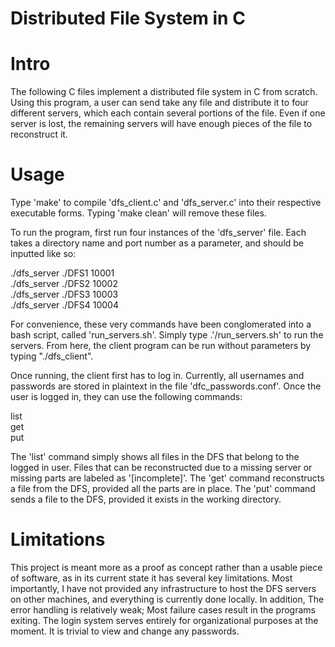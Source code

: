 # Distributed File System in C

# Intro

The following C files implement a distributed file system in C from scratch. Using this program, a user can send take any file and distribute it to four different servers, which each contain several portions of the file. Even if one server is lost, the remaining servers will have enough pieces of the file to reconstruct it.

# Usage

Type 'make' to compile 'dfs_client.c' and 'dfs_server.c' into their respective executable forms.  Typing 'make clean' will remove these files. 

To run the program, first run four instances of the 'dfs_server' file. Each takes a directory name and port number as a parameter, and should be inputted like so:

./dfs_server ./DFS1 10001  
./dfs_server ./DFS2 10002  
./dfs_server ./DFS3 10003  
./dfs_server ./DFS4 10004  

For convenience, these very commands have been conglomerated into a bash script, called 'run_servers.sh'. Simply type .'/run_servers.sh' to run the servers. From here, the client program can be run without parameters by typing "./dfs_client".

Once running, the client first has to log in. Currently, all usernames and passwords are stored in plaintext in the file 'dfc_passwords.conf'. Once the user is logged in, they can use the following commands:

list  
get <filename>  
put <filename>  

The 'list' command simply shows all files in the DFS that belong to the logged in user. Files that can be reconstructed due to a missing server or missing parts are labeled as '[incomplete]'. 
The 'get' command reconstructs a file from the DFS, provided all the parts are in place.
The 'put' command sends a file to the DFS, provided it exists in the working directory.

# Limitations

This project is meant more as a proof as concept rather than a usable piece of software, as in its current state it has several key limitations. Most importantly, I have not provided any infrastructure to host the DFS servers on other machines, and everything is currently done locally. In addition, The error handling is relatively weak; Most failure cases result in the programs exiting. The login system serves entirely for organizational purposes at the moment. It is trivial to view and change any passwords.
